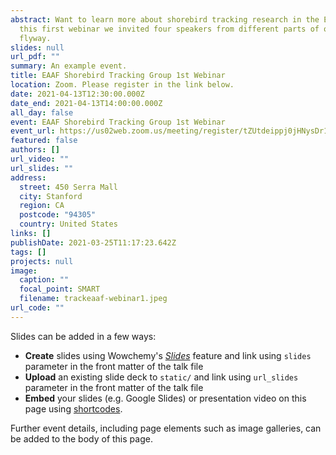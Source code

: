 ```yaml
---
abstract: Want to learn more about shorebird tracking research in the EAAF? In
  this first webinar we invited four speakers from different parts of our
  flyway.
slides: null
url_pdf: ""
summary: An example event.
title: EAAF Shorebird Tracking Group 1st Webinar
location: Zoom. Please register in the link below.
date: 2021-04-13T12:30:00.000Z
date_end: 2021-04-13T14:00:00.000Z
all_day: false
event: EAAF Shorebird Tracking Group 1st Webinar
event_url: https://us02web.zoom.us/meeting/register/tZUtdeippj0jHNysDr1XaRTjIvJDFEt5IIoQ
featured: false
authors: []
url_video: ""
url_slides: ""
address:
  street: 450 Serra Mall
  city: Stanford
  region: CA
  postcode: "94305"
  country: United States
links: []
publishDate: 2021-03-25T11:17:23.642Z
tags: []
projects: null
image:
  caption: ""
  focal_point: SMART
  filename: trackeaaf-webinar1.jpeg
url_code: ""
---
```


Slides can be added in a few ways:

- **Create** slides using Wowchemy's [*Slides*](https://wowchemy.com/docs/managing-content/#create-slides) feature and link using `slides` parameter in the front matter of the talk file
- **Upload** an existing slide deck to `static/` and link using `url_slides` parameter in the front matter of the talk file
- **Embed** your slides (e.g. Google Slides) or presentation video on this page using [shortcodes](https://wowchemy.com/docs/writing-markdown-latex/).

Further event details, including page elements such as image galleries, can be added to the body of this page.
